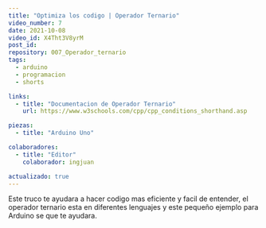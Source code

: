 ```yaml
---
title: "Optimiza los codigo | Operador Ternario"
video_number: 7
date: 2021-10-08
video_id: X4Tht3V8yrM
post_id:
repository: 007_Operador_ternario
tags:
  - arduino
  - programacion
  - shorts

links:
  - title: "Documentacion de Operador Ternario"
    url: https://www.w3schools.com/cpp/cpp_conditions_shorthand.asp

piezas:
  - title: "Arduino Uno"

colaboradores:
  - title: "Editor"
    colaborador: ingjuan

actualizado: true
---
```


Este truco te ayudara a hacer codigo mas eficiente y facil de entender, el operador ternario esta en diferentes lenguajes y este pequeño ejemplo para Arduino se que te ayudara.
